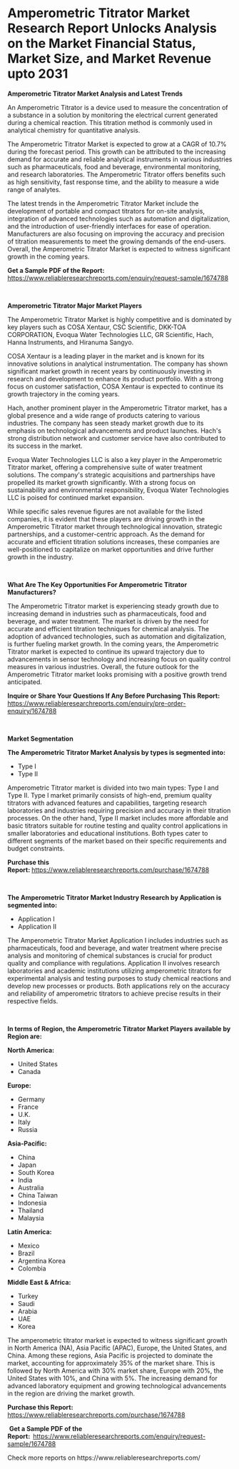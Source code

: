 <p><h1>Amperometric Titrator Market Research Report Unlocks Analysis on the Market Financial Status, Market Size, and Market Revenue upto 2031</h1></p><p><strong>Amperometric Titrator Market Analysis and Latest Trends</strong></p>
<p><p>An Amperometric Titrator is a device used to measure the concentration of a substance in a solution by monitoring the electrical current generated during a chemical reaction. This titration method is commonly used in analytical chemistry for quantitative analysis.</p><p>The Amperometric Titrator Market is expected to grow at a CAGR of 10.7% during the forecast period. This growth can be attributed to the increasing demand for accurate and reliable analytical instruments in various industries such as pharmaceuticals, food and beverage, environmental monitoring, and research laboratories. The Amperometric Titrator offers benefits such as high sensitivity, fast response time, and the ability to measure a wide range of analytes.</p><p>The latest trends in the Amperometric Titrator Market include the development of portable and compact titrators for on-site analysis, integration of advanced technologies such as automation and digitalization, and the introduction of user-friendly interfaces for ease of operation. Manufacturers are also focusing on improving the accuracy and precision of titration measurements to meet the growing demands of the end-users. Overall, the Amperometric Titrator Market is expected to witness significant growth in the coming years.</p></p>
<p><strong>Get a Sample PDF of the Report:&nbsp;</strong> <a href="https://www.reliableresearchreports.com/enquiry/request-sample/1674788">https://www.reliableresearchreports.com/enquiry/request-sample/1674788</a></p>
<p>&nbsp;</p>
<p><strong>Amperometric Titrator Major Market Players</strong></p>
<p><p>The Amperometric Titrator Market is highly competitive and is dominated by key players such as COSA Xentaur, CSC Scientific, DKK-TOA CORPORATION, Evoqua Water Technologies LLC, GR Scientific, Hach, Hanna Instruments, and Hiranuma Sangyo. </p><p>COSA Xentaur is a leading player in the market and is known for its innovative solutions in analytical instrumentation. The company has shown significant market growth in recent years by continuously investing in research and development to enhance its product portfolio. With a strong focus on customer satisfaction, COSA Xentaur is expected to continue its growth trajectory in the coming years.</p><p>Hach, another prominent player in the Amperometric Titrator market, has a global presence and a wide range of products catering to various industries. The company has seen steady market growth due to its emphasis on technological advancements and product launches. Hach's strong distribution network and customer service have also contributed to its success in the market.</p><p>Evoqua Water Technologies LLC is also a key player in the Amperometric Titrator market, offering a comprehensive suite of water treatment solutions. The company's strategic acquisitions and partnerships have propelled its market growth significantly. With a strong focus on sustainability and environmental responsibility, Evoqua Water Technologies LLC is poised for continued market expansion.</p><p>While specific sales revenue figures are not available for the listed companies, it is evident that these players are driving growth in the Amperometric Titrator market through technological innovation, strategic partnerships, and a customer-centric approach. As the demand for accurate and efficient titration solutions increases, these companies are well-positioned to capitalize on market opportunities and drive further growth in the industry.</p></p>
<p>&nbsp;</p>
<p><strong>What Are The Key Opportunities For Amperometric Titrator Manufacturers?</strong></p>
<p><p>The Amperometric Titrator market is experiencing steady growth due to increasing demand in industries such as pharmaceuticals, food and beverage, and water treatment. The market is driven by the need for accurate and efficient titration techniques for chemical analysis. The adoption of advanced technologies, such as automation and digitalization, is further fueling market growth. In the coming years, the Amperometric Titrator market is expected to continue its upward trajectory due to advancements in sensor technology and increasing focus on quality control measures in various industries. Overall, the future outlook for the Amperometric Titrator market looks promising with a positive growth trend anticipated.</p></p>
<p><strong>Inquire or Share Your Questions If Any Before Purchasing This Report:</strong> <a href="https://www.reliableresearchreports.com/enquiry/pre-order-enquiry/1674788">https://www.reliableresearchreports.com/enquiry/pre-order-enquiry/1674788</a></p>
<p>&nbsp;</p>
<p><strong>Market Segmentation</strong></p>
<p><strong>The Amperometric Titrator Market Analysis by types is segmented into:</strong></p>
<p><ul><li>Type I</li><li>Type II</li></ul></p>
<p><p>Amperometric Titrator market is divided into two main types: Type I and Type II. Type I market primarily consists of high-end, premium quality titrators with advanced features and capabilities, targeting research laboratories and industries requiring precision and accuracy in their titration processes. On the other hand, Type II market includes more affordable and basic titrators suitable for routine testing and quality control applications in smaller laboratories and educational institutions. Both types cater to different segments of the market based on their specific requirements and budget constraints.</p></p>
<p><strong>Purchase this Report:&nbsp;</strong><a href="https://www.reliableresearchreports.com/purchase/1674788">https://www.reliableresearchreports.com/purchase/1674788</a></p>
<p>&nbsp;</p>
<p><strong>The Amperometric Titrator Market Industry Research by Application is segmented into:</strong></p>
<p><ul><li>Application I</li><li>Application II</li></ul></p>
<p><p>The Amperometric Titrator Market Application I includes industries such as pharmaceuticals, food and beverage, and water treatment where precise analysis and monitoring of chemical substances is crucial for product quality and compliance with regulations. Application II involves research laboratories and academic institutions utilizing amperometric titrators for experimental analysis and testing purposes to study chemical reactions and develop new processes or products. Both applications rely on the accuracy and reliability of amperometric titrators to achieve precise results in their respective fields.</p></p>
<p>&nbsp;</p>
<p><strong>In terms of Region, the Amperometric Titrator Market Players available by Region are:</strong></p>
<p>
    <p> <strong> North America: </strong>
        <ul>
            <li>United States</li>
            <li>Canada</li>
        </ul>
        </p> 
    <p> <strong> Europe: </strong>
        <ul>
            <li>Germany</li>
            <li>France</li>
            <li>U.K.</li>
            <li>Italy</li>
            <li>Russia</li>
        </ul>
        </p> 
    <p> <strong> Asia-Pacific: </strong>
        <ul>
            <li>China</li>
            <li>Japan</li>
            <li>South Korea</li>
            <li>India</li>
            <li>Australia</li>
            <li>China Taiwan</li>
            <li>Indonesia</li>
            <li>Thailand</li>
            <li>Malaysia</li>
        </ul>
        </p> 
    <p> <strong> Latin America: </strong>
        <ul>
            <li>Mexico</li>
            <li>Brazil</li>
            <li>Argentina Korea</li>
            <li>Colombia</li>
        </ul>
        </p> 
    <p> <strong> Middle East & Africa: </strong>
        <ul>
            <li>Turkey</li>
            <li>Saudi</li>
            <li>Arabia</li>
            <li>UAE</li>
            <li>Korea</li>
        </ul>
    </p>
    </p>
<p><p>The amperometric titrator market is expected to witness significant growth in North America (NA), Asia Pacific (APAC), Europe, the United States, and China. Among these regions, Asia Pacific is projected to dominate the market, accounting for approximately 35% of the market share. This is followed by North America with 30% market share, Europe with 20%, the United States with 10%, and China with 5%. The increasing demand for advanced laboratory equipment and growing technological advancements in the region are driving the market growth.</p></p>
<p><strong>Purchase this Report: </strong><a href="https://www.reliableresearchreports.com/purchase/1674788">https://www.reliableresearchreports.com/purchase/1674788</a></p>
<p>&nbsp;<strong>Get a Sample PDF of the Report:&nbsp;&nbsp;</strong><a href="https://www.reliableresearchreports.com/enquiry/request-sample/1674788">https://www.reliableresearchreports.com/enquiry/request-sample/1674788</a></p>
<p><strong></strong></p>
<p>Check more reports on https://www.reliableresearchreports.com/</p>